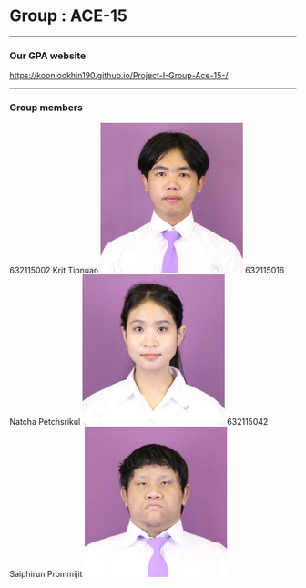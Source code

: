 Group : ACE-15 <a name ="TOP"></a>
====================
- - - -
### Our GPA website ###  
https://koonlookhin190.github.io/Project-I-Group-Ace-15-/

- - - -
### Group members ###  

632115002 Krit Tipnuan
<img  src ="Krit.jpg" width="250">
632115016 Natcha Petchsrikul
<img  src ="Natcha.jfif" width="250">
632115042 Saiphirun Prommijit
<img  src ="Saiphirun.jpg" width="250">






